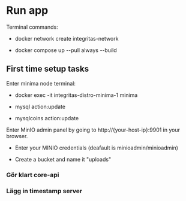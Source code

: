 # Run app

Terminal commands:

- docker network create integritas-network

- docker compose up --pull always --build

## First time setup tasks

Enter minima node terminal:

- docker exec -it integritas-distro-minima-1 minima

- mysql action:update

- mysqlcoins action:update

Enter MinIO admin panel by going to http://{your-host-ip}:9901 in your browser.

- Enter your MINIO credentials (deafault is minioadmin/minioadmin)

- Create a bucket and name it "uploads"

### Gör klart core-api

### Lägg in timestamp server
